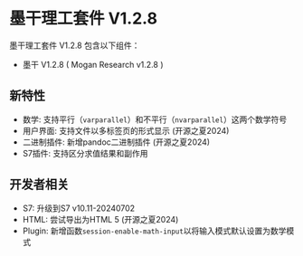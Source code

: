 # 墨干理工套件 V1.2.8
墨干理工套件 V1.2.8 包含以下组件：
+ 墨干 V1.2.8 ( Mogan Research v1.2.8 )

## 新特性
+ 数学: 支持平行（`varparallel`）和不平行（`nvarparallel`）这两个数学符号
+ 用户界面: 支持文件以多标签页的形式显示 (开源之夏2024)
+ 二进制插件: 新增pandoc二进制插件 (开源之夏2024)
+ S7插件: 支持区分求值结果和副作用

## 开发者相关
+ S7: 升级到S7 v10.11-20240702
+ HTML: 尝试导出为HTML 5 (开源之夏2024)
+ Plugin: 新增函数`session-enable-math-input`以将输入模式默认设置为数学模式
